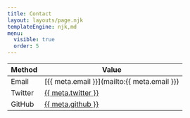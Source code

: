 ```yaml
---
title: Contact
layout: layouts/page.njk
templateEngine: njk,md
menu:
  visible: true
  order: 5
---
```


| Method  | Value                                                     |
| ------- | --------------------------------------------------------- |
| Email   | [{{ meta.email }}](mailto:{{ meta.email }})               |
| Twitter | [{{ meta.twitter }}](http://twitter.com/{{meta.twitter}}) |
| GitHub  | [{{ meta.github }}](http://github.com/{{meta.github}})    |
